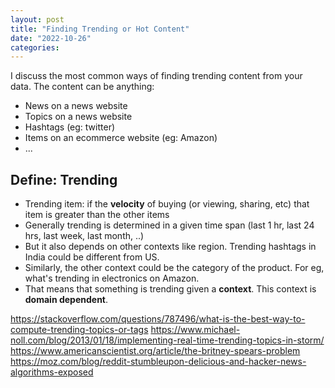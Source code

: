 ```yaml
---
layout: post
title: "Finding Trending or Hot Content"
date: "2022-10-26"
categories:
---
```


I discuss the most common ways of finding trending content from your data. The content can be anything:

- News on a news website
- Topics on a news website
- Hashtags (eg: twitter)
- Items on an ecommerce website (eg: Amazon)
- ...


## Define: Trending

- Trending item: if the **velocity** of buying (or viewing, sharing, etc) that item is greater than the other items
- Generally trending is determined in a given time span (last 1 hr, last 24 hrs, last week, last month, ..)
- But it also depends on other contexts like region. Trending hashtags in India could be different from US.
- Similarly, the other context could be the category of the product. For eg, what's trending in electronics on Amazon.
- That means that something is trending given a **context**. This context is **domain dependent**.






https://stackoverflow.com/questions/787496/what-is-the-best-way-to-compute-trending-topics-or-tags
https://www.michael-noll.com/blog/2013/01/18/implementing-real-time-trending-topics-in-storm/
https://www.americanscientist.org/article/the-britney-spears-problem
https://moz.com/blog/reddit-stumbleupon-delicious-and-hacker-news-algorithms-exposed

